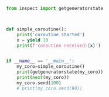 
<BlogInfo id="815" title="1.一个简单的协程案例" author="白日梦想猿" pv=0 read_times=0 pre_cost_time="0分16秒" category="协程" tag_list="['协程']" create_time="2022.04.24 14:59:26" update_time="2022.04.24 15:36:03" />

```python
from inspect import getgeneratorstate



def simple_coroutine():
    print('coroutine started')
    x = yield 10
    print(f'coroutine received:{x}')


if __name__ == '__main__':
    my_coro=simple_coroutine()
    print(getgeneratorstate(my_coro))
    print(next(my_coro))
    my_coro.send(100)
    # print(my_coro.send(90))



```
